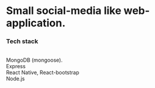 <h1>Small social-media like web-application.</h1>
<h3>Tech stack</h3>
<p>
  <br>MongoDB (mongoose).
  <br>Express
  <br>React Native, React-bootstrap
  <br>Node.js
</p>
